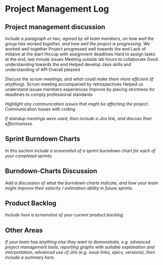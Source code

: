 # Project Management Log

## Project management discussion

*Include a paragraph or two, agreed by all team members, on how well the group has worked together, and how well the project is progressing.*
We worked well together
Project progressed well towards the end
Lack of initiaive at the start
Hiccup with assignment deadlines
Hard to assign tasks at the end, last minute issues
Meeting outside lab hours to collaborate
Good understanding towards the end
Helped develop Java skills and understanding of API
Overall pleased


*Discuss the scrum meetings, and what could make them more efficient (if anything).*
Scrum meeting accompanied by retrospectives
Helped us understand issues members experiences
Improve by placing strictness for deadlines to comply professional standards

*Highlight any communication issues that might be affecting the project.*
Communication issues with coding

*If standup meetings were used, then include a Jira link, and discuss their effectiveness.*

## Sprint Burndown Charts

*In this section include a screenshot of a sprint-burndown chart for each of your completed sprints.*

## Burndown-Charts Discussion
*Add a discussion of what the burndown charts indicate, and how your team might improve their velocity / estimation ability in future sprints.*

## Product Backlog
*Include here a screenshot of your current product backlog.*

## Other Areas
*If your team has anything else they want to demonstrate, e.g. advanced project management tools, reporting graphs with suitable explanation and interpretation, advanced use of Jira (e.g. issue links, epics, versions), then include a summary here.*

